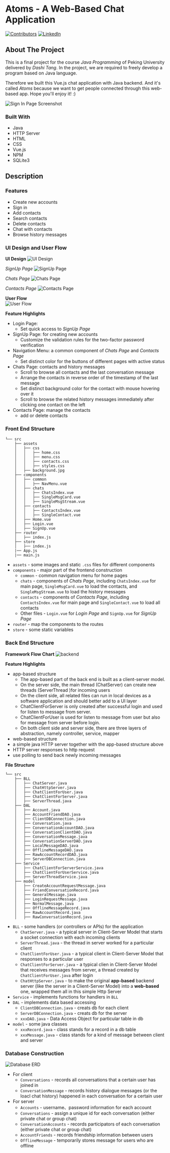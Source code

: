 # Atoms - A Web-Based Chat Application

<!-- PROJECT SHIELDS -->
[![Contributors][contributors-shield]][contributors-url]
[![LinkedIn][linkedin-shield]][linkedin-url]

<!-- TABLE OF CONTENTS -->
<!-- <details open="open">
  <summary>Table of Contents</summary>
  <ol>
    <li>
      <a href="#about-the-project">About The Project</a>
      <ul>
        <li><a href="#built-with">Built With</a></li>
      </ul>
    </li>
    <li>
      <a href="#getting-started">Getting Started</a>
      <ul>
        <li><a href="#prerequisites">Prerequisites</a></li>
        <li><a href="#installation">Installation</a></li>
      </ul>
    </li>
    <li><a href="#usage">Usage</a></li>
    <li><a href="#roadmap">Roadmap</a></li>
    <li><a href="#contributing">Contributing</a></li>
    <li><a href="#license">License</a></li>
    <li><a href="#contact">Contact</a></li>
    <li><a href="#acknowledgements">Acknowledgements</a></li>
  </ol>
</details> -->

<!-- ABOUT THE PROJECT -->
## About The Project
  
This is a final project for the course *Java Programming* of Peking University delivered by *Dashi Tang*. In the project, we are required to freely develop a program based on Java language.  

Therefore we built this Vue.js chat application with Java backend. And it's called *Atoms* because we want to get people connected through this web-based app. Hope you'll enjoy it! :)

![Sign In Page Screenshot][signin-screenshot]

### Built With

- Java
- HTTP Server
- HTML
- CSS
- Vue.js
- NPM
- SQLite3

<!-- DESCRIPTION -->
## Description

### Features
- Create new accounts
- Sign in
- Add contacts
- Search contacts
- Delete contacts
- Chat with contacts
- Browse history messages

### UI Design and User Flow

**UI Design**
![UI Design][ui-design]  

*SignUp Page*
![SignUp Page][signup-page]  

*Chats Page*
![Chats Page][chats-page]   

*Contacts Page*
![Contacts Page][contacts-page]   

**User Flow**  
![User Flow][user-flow]

**Feature Highlights**
- Login Page:
  - Set quick access to *SignUp Page*
- SignUp Page: for creating new accounts
  - Customize the validation rules for the two-factor password verification
- Navigation Menu: a common component of *Chats Page* and *Contacts Page*
  - Set distinct color for the buttons of different pages with active status
- Chats Page: contacts and history messages
  - Scroll to browse all contacts and the last conversation message
  - Arrange the contacts in reverse order of the timestamp of the last message 
  - Set distinct background color for the contact with mouse hovering over it
  - Scroll to browse the related history messages immediately after clicking one contact on the left
- Contacts Page: manage the contacts
  - add or delete contacts

### Front End Structure

```
└── src
    ├── assets
    │   ├── css
    │   │   ├── home.css
    │   │   ├── menu.css
    │   │   ├── contacts.css
    │   │   ├── styles.css
    │   ├── background.jpg 
    ├── components
    │   ├── common
    │   │   ├── NavMenu.vue
    │   ├── chats   
    │   │   ├── ChatsIndex.vue
    │   │   ├── SingleMsgCard.vue
    │   │   ├── SingleMsgStream.vue
    │   ├── contacts 
    │   │   ├── ContactsIndex.vue
    │   │   ├── SingleContact.vue
    │   ├── Home.vue
    │   ├── Login.vue
    │   ├── SignUp.vue 
    ├── router
    │   ├── index.js
    ├── store 
    │   ├── index.js 
    |── App.js
    |── main.js
```

- ```assets``` - some images and static ```.css``` files for different components
- ```components``` - major part of the frontend construction
  - ```common``` - common navigation menu for home pages
  - ```chats``` - components of *Chats Page*, including ```ChatsIndex.vue``` for main page, ```SingleMsgCard.vue``` to load the contacts, and ```SingleMsgStream.vue``` to load the history messages
  - ```contacts``` - components of *Contacts Page*, including ```ContactsIndex.vue``` for main page and ```SingleContact.vue``` to load all contacts
  - Other files -  ```Login.vue``` for *Login Page* and ```SignUp.vue``` for *SignUp Page*
- ```router``` - map the components to the routes
- ```store``` - some static variables

### Back End Structure
**Framework Flow Chart**
![backend][backend-url]

**Feature Highlights**
- app-based structure
  - The app-based part of the back end is built as a client-server model. 
  - On the server side, the main thread (ChatServer) can create new threads (ServerThread )for incoming users
  - On the client side, all related files can run in local devices as a software application and should better add to a UI layer
  - ChatClientForServer is only created after successful login and used for listen to message from server.
  - ChatClientForUser is used for listen to message from user but also for message from server before login.
  - On both client side and server side, there are three layers of abstraction, namely controller, service, mapper
 - web-based structure
  - a simple java HTTP server together with the app-based structure above
  - HTTP server responses to http request
  - use polling to send back newly incoming messages

**File Structure**
```
└── src
    ├── BLL
    │   ├── ChatServer.java
    │   ├── ChatHttpServer.java 
    │   ├── ChatClientForUser.java 
    │   ├── ChatClientForServer.java 
    │   ├── ServerThread.java 
    ├── DAL
    │   ├── Account.java
    │   ├── AccountFriendDAO.java
    │   ├── ClientDBConnection.java
    │   ├── Conversation.java
    │   ├── ConversationAccountDAO.java
    │   ├── ConversationClientDAO.java
    │   ├── ConversationMessage.java
    │   ├── ConversationServerDAO.java
    │   ├── LocalMessageDAO.java
    │   ├── OfflineMessageDAO.java
    │   ├── RawAccountRecordDAO.java
    │   ├── ServerDBConnection.java
    ├── Service
    │   ├── ChatClientForServerService.java
    │   ├── ChatClientForUserService.java
    │   ├── ServerThreadService.java
    ├── model 
    │   ├── CreateAccountRequestMessage.java
    │   ├── FriendConversationRecord.java
    │   ├── GeneralMessage.java
    │   ├── LoginRequestMessage.java
    │   ├── NormalMessage.java
    │   ├── OfflineMessageRecord.java
    │   ├── RawAccountRecord.java
    │   ├── RawConversationRecord.java 
```

- `BLL` - some handlers (or controllers or APIs) for the application
  - `ChatServer.java` - a typical server in Client-Server Model that starts a socket connection with each incoming clients
  - `ServerThread.java` - the thread in server worked for a particular client
  - `ChatClientForUser.java` - a typical client in Client-Server Model that responses to a particular user
  - `ChatClientForServer.java` - a typical clien in Client-Server Model that receives messages from server, a thread created by `ChatClientForUser.java` after login
  - `ChatHttpServer.java` - to make the original **app-based** backend server (like the server in a Client-Server Model) into a **web-based** one,  wrapped them all in this simple Http Server
- `Service` - implements functions for handlers in `BLL`
- `DAL` - implements data based accessing
  - `ClientDBConnection.java` - creats db for each client
  - `ServerDBConnection.java` - creats db for the server
  - `xxxDAO.java` - Data Access Object for particular table in db
- `model` - some java classes
  - `xxxRecord.java` - class stands for a record in a db table
  - `xxxMessage.java` - class stands for a kind of message between client and server

### Database Construction

![Database ERD][db-erd]


- For client
  - `Conversations` - records all conversations that a certain user has joined in
  - `ConversationMessage` - records history dialogue messages (or the loacl chat history) happened in each conversation for a certain user
- For server
  - `Accounts` - username、password information for each account
  - `Conversations` - assign a unique id for each conversation (either private chat or group chat)
  -  `ConversationAccounts` - records participators of each conversation (either private chat or group chat)
  -  `AccountFriends` - records friendship information between users
  -  `OfflineMessage` - temporarily stores message for users who are offline 

<!-- MARKDOWN LINKS & IMAGES -->
<!-- https://www.markdownguide.org/basic-syntax/#reference-style-links -->
[contributors-shield]: https://img.shields.io/github/contributors-anon/Shiyu-Lu/Chat_Application?color=brightgreen&style=for-the-badge
[contributors-url]: https://github.com/Shiyu-Lu/Chat_Application/graphs/contributors
[linkedin-shield]: https://img.shields.io/badge/-LinkedIn-black.svg?style=for-the-badge&logo=linkedin&colorB=555
[linkedin-url]: https://www.linkedin.com/in/shiyu-lu-84314b190
[signin-screenshot]: screenshots/SignIn-Page.png
[signup-page]: screenshots/SignUp-Page.png
[chats-page]: screenshots/Chats-Page.png
[contacts-page]: screenshots/Contacts-Page.png
[user-flow]: screenshots/UserFlowChart.png
[ui-design]: screenshots/UIDesign.png
[db-erd]: screenshots/ERD.png
[backend-url]: screenshots/backend-structure.png
